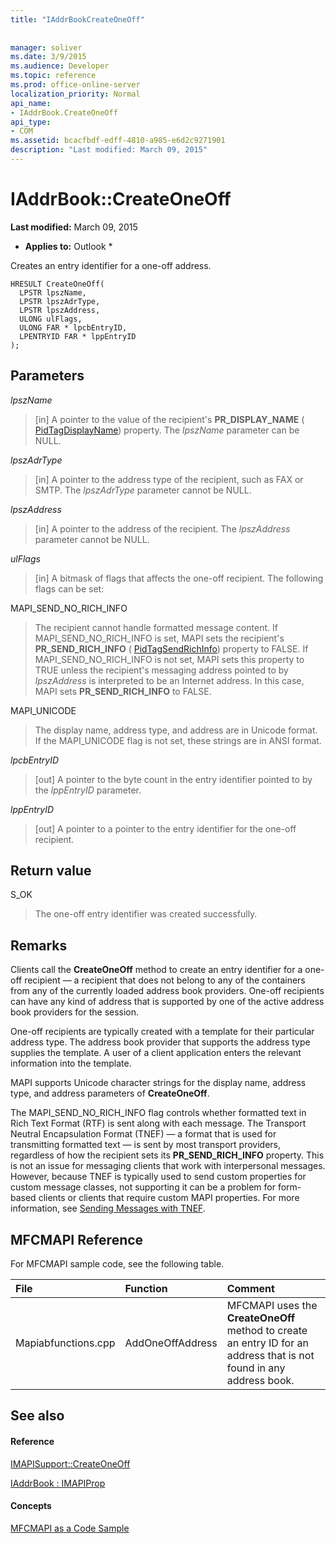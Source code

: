 ```yaml
---
title: "IAddrBookCreateOneOff"
 
 
manager: soliver
ms.date: 3/9/2015
ms.audience: Developer
ms.topic: reference
ms.prod: office-online-server
localization_priority: Normal
api_name:
- IAddrBook.CreateOneOff
api_type:
- COM
ms.assetid: bcacfbdf-edff-4810-a985-e6d2c9271901
description: "Last modified: March 09, 2015"
---
```


# IAddrBook::CreateOneOff

 **Last modified:** March 09, 2015 
  
 * **Applies to:** Outlook * 
  
Creates an entry identifier for a one-off address.
  
```
HRESULT CreateOneOff(
  LPSTR lpszName,
  LPSTR lpszAdrType,
  LPSTR lpszAddress,
  ULONG ulFlags,
  ULONG FAR * lpcbEntryID,
  LPENTRYID FAR * lppEntryID
);
```

## Parameters

 _lpszName_
  
> [in] A pointer to the value of the recipient's **PR_DISPLAY_NAME** ( [PidTagDisplayName](pidtagdisplayname-canonical-property.md)) property. The  _lpszName_ parameter can be NULL. 
    
 _lpszAdrType_
  
> [in] A pointer to the address type of the recipient, such as FAX or SMTP. The  _lpszAdrType_ parameter cannot be NULL. 
    
 _lpszAddress_
  
> [in] A pointer to the address of the recipient. The  _lpszAddress_ parameter cannot be NULL. 
    
 _ulFlags_
  
> [in] A bitmask of flags that affects the one-off recipient. The following flags can be set:
    
MAPI_SEND_NO_RICH_INFO 
  
> The recipient cannot handle formatted message content. If MAPI_SEND_NO_RICH_INFO is set, MAPI sets the recipient's **PR_SEND_RICH_INFO** ( [PidTagSendRichInfo](pidtagsendrichinfo-canonical-property.md)) property to FALSE. If MAPI_SEND_NO_RICH_INFO is not set, MAPI sets this property to TRUE unless the recipient's messaging address pointed to by  _lpszAddress_ is interpreted to be an Internet address. In this case, MAPI sets **PR_SEND_RICH_INFO** to FALSE. 
    
MAPI_UNICODE 
  
> The display name, address type, and address are in Unicode format. If the MAPI_UNICODE flag is not set, these strings are in ANSI format.
    
 _lpcbEntryID_
  
> [out] A pointer to the byte count in the entry identifier pointed to by the  _lppEntryID_ parameter. 
    
 _lppEntryID_
  
> [out] A pointer to a pointer to the entry identifier for the one-off recipient.
    
## Return value

S_OK 
  
> The one-off entry identifier was created successfully.
    
## Remarks

Clients call the **CreateOneOff** method to create an entry identifier for a one-off recipient — a recipient that does not belong to any of the containers from any of the currently loaded address book providers. One-off recipients can have any kind of address that is supported by one of the active address book providers for the session. 
  
One-off recipients are typically created with a template for their particular address type. The address book provider that supports the address type supplies the template. A user of a client application enters the relevant information into the template.
  
MAPI supports Unicode character strings for the display name, address type, and address parameters of **CreateOneOff**.
  
The MAPI_SEND_NO_RICH_INFO flag controls whether formatted text in Rich Text Format (RTF) is sent along with each message. The Transport Neutral Encapsulation Format (TNEF) — a format that is used for transmitting formatted text — is sent by most transport providers, regardless of how the recipient sets its **PR_SEND_RICH_INFO** property. This is not an issue for messaging clients that work with interpersonal messages. However, because TNEF is typically used to send custom properties for custom message classes, not supporting it can be a problem for form-based clients or clients that require custom MAPI properties. For more information, see [Sending Messages with TNEF](sending-messages-with-tnef.md).
  
## MFCMAPI Reference

For MFCMAPI sample code, see the following table.
  
|**File**|**Function**|**Comment**|
|:-----|:-----|:-----|
|Mapiabfunctions.cpp  <br/> |AddOneOffAddress  <br/> |MFCMAPI uses the **CreateOneOff** method to create an entry ID for an address that is not found in any address book.  <br/> |
   
## See also

#### Reference

[IMAPISupport::CreateOneOff](imapisupport-createoneoff.md)
  
[IAddrBook : IMAPIProp](iaddrbookimapiprop.md)
#### Concepts

[MFCMAPI as a Code Sample](mfcmapi-as-a-code-sample.md)

